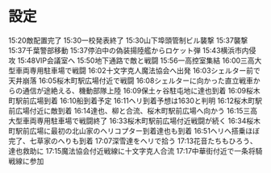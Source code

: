 # 設定

15:20敵配置完了
15:30一校発表終了
15:30山下埠頭管制ビル襲撃
15:37襲撃
15:37千葉警部移動
15:37停泊中の偽装揚陸艦からロケット弾
15:43横浜市内侵攻
15:48VIP会議室へ
15:50地下通路で敵と戦闘
15:56一高控室集結
16:00三高大型車両専用駐車場で戦闘
16:02十文字克人魔法協会へ出発
16:03シェルター前で天井崩落
16:05桜木町駅広場付近で戦闘
16:08シェルターに向かった直立戦車からの通信が途絶える、機動部隊上陸
16:09保土ヶ谷駐屯地に達也到着
16:09桜木町駅前広場到着
16:10船到着予定
16:11ヘリ到着予想は1630と判明
16:12桜木町駅前広場付近に敵到着
16:14達也、柳と合流、桜木町駅前広場へ向かう
16:15三高大型車両専用駐車場で戦闘終了
16:33桜木町駅前広場付近戦闘が続く
16:34桜木町駅前広場に最初の北山家のヘリコプター到着達也も到着
16:51ヘリへ搭乗ほぼ完了、七草家のへりも到着
17:07深雪達をヘリで拾う
17:13花音たちもひろう、達也救助に
17:15魔法協会付近戦線に十文字克人合流
17:17中華街付近で一条将騎戦線に参加
